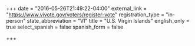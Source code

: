 +++
date = "2016-05-26T21:49:22-04:00"
external_link = "https://www.vivote.gov/voters/register-vote"
registration_type = "in-person"
state_abbreviation = "VI"
title = "U.S. Virgin Islands"
english_only = true
select_spanish = false
spanish_form = false

+++
